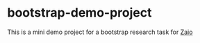 # bootstrap-demo-project

This is a mini demo project for a bootstrap research task for [Zaio](https://www.zaio.io/learn)
